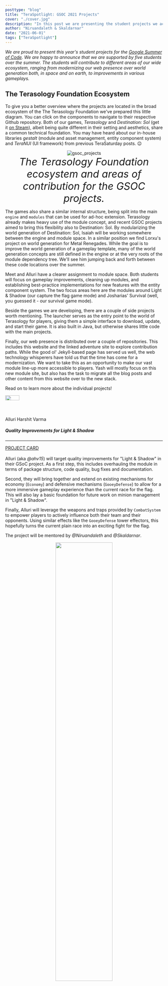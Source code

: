 ```yaml
---
posttype: "blog"
title: "TeraSpotlight: GSOC 2021 Projects"
cover: "./cover.jpg"
description: "In this post we are presenting the student projects we accepted for this year's edition of Google Summer of Code (GSOC)."
author: "Niruandaleth & Skaldarnar"
date: "2021-06-01"
tags: ["TeraSpotlight"]
---
```


_We are proud to present this year's student projects for the [Google Summer of Code]._
_We are happy to announce that we are supported by five students over the summer._
_The students will contribute to different areas of our wide ecosystem, ranging from modernizing our web presence over world generation both, in space and on earth, to improvements in various gameplays._

## The Terasology Foundation Ecosystem

To give you a better overview where the projects are located in the broad ecosystem of the The Terasology Foundation we've prepared this little diagram.
You can click on the components to navigate to their respective Github repository.
Both of our games, _Terasology_ and _Destination: Sol_ (get it [on Steam](https://store.steampowered.com/app/342980/Destination_Sol/)), albeit being quite different in their setting and aesthetics, share a common technical foundation.
You may have heard about our in-house libraries _gestalt_ (module and asset management, entity component system) and _TeraNUI_ (UI framework) from previous TeraSaturday posts. 😉

<style>
 figcaption {
  font-size: 2rem;
  font-style: italic
 }
</style>

<div align="center">
 <img class="img-fluid" src="2021-05-gsoc-projects.svg" alt="gsoc_projects" />
 <figcaption>The Terasology Foundation ecosystem and areas of contribution for the GSOC projects.</figcaption>
</div>

The games also share a similar internal structure, being split into the main `engine` and `modules` that can be used for ad-hoc extension.
Terasology already makes heavy use of the module concept, and recent GSOC projects aimed to bring this flexibility also to Destination: Sol.
By modularizing the world generation of Destination: Sol, Isaiah will be working somewhere between the engine and module space.
In a similar position we find Lorxu's project on world generation for Metal Renegades.
While the goal is to improve the world generation of a gameplay template, many of the world generation concepts are still defined in the engine or at the very roots of the module dependency tree.
We'll see him jumping back and forth between these code locations over the summer.

Meet and Alluri have a clearer assignment to module space.
Both students will focus on gameplay improvements, cleaning up modules, and establishing best-practice implementations for new features with the entity component system.
The two focus areas here are the modules around Light & Shadow (our capture the flag game mode) and Josharias' Survival (well, you guessed it - our survival game mode).

Beside the games we are developing, there are a couple of side projects worth mentioning.
The launcher serves as the entry point to the world of Terasology for players, giving them a simple interface to download, update, and start their game.
It is also built in Java, but otherwise shares little code with the main projects.

Finally, our web presence is distributed over a couple of repositories.
This includes this website and the linked adventure site to explore contribution paths.
While the good ol' Jekyll-based page has served us well, the web technology whisperers have told us that the time has come for a modernization.
We want to take this as an opportunity to make our vast module line-up more accessible to players.
Yash will mostly focus on this new module site, but also has the task to migrate all the blog posts and other content from this website over to the new stack.

Read on to learn more about the individual projects!

<div class="col" markdown="1">
 <div class="card w-100 mt-4 shadow p-3 mb-5 bg-white rounded" style="height: 180px">
   <div class="row">
   <div class="col-2"> 
     <img  class="rounded-circle ml-4" style="height: 30%" src="https://avatars.githubusercontent.com/ahv15" />
   </div>
   <div class="col-9"> 
     <p class="card-title text-muted">Alluri Harshit Varma</p>
    <h5 class="card-text">Quality Improvements for Light & Shadow</h5>
    <hr />
    <div>
   <a class="text-warning" href="https://summerofcode.withgoogle.com/organizations/5338575677161472/#4719812875386880">PROJECT CARD</a>
    </div>
   </div>
   </div>
</div>

Alluri (aka _@ahv15_) will target quality improvements for "Light & Shadow" in their GSoC project.
As a first step, this includes overhauling the module in terms of package structure, code quality, bug fixes and documentation.

Second, they will bring together and extend on existing mechanisms for economy (`Economy`) and defensive mechanisms (`GooeyDefense`) to allow for a more immersive gameplay experience than the current race for the flag.
This will also lay a basic foundation for future work on minion management in "Light & Shadow".

Finally, Alluri will leverage the weapons and traps provided by `CombatSystem` to empower players to actively influence both their team and their opponents.
Using similar effects like the `GooeyDefense` tower effectors, this hopefully turns the current plain race into an exciting fight for the flag.

The project will be mentored by _@Niruandaleth_ and _@Skaldarnar_.

  <div align="center">
    <img src="./las-items.png" width="60%" />
    <figcaption>Weapons, Traps and Defensive Mechanisms for Light & Shadow</figcaption>
  </div>

<div class="card w-100 mt-4 shadow p-3 mb-5 bg-white rounded" style="height: 180px">
   <div class="row">
   <div class="col-2"> 
     <img  class="rounded-circle ml-4" style="height: 30%" src="https://avatars.githubusercontent.com/meetcshah19" />
   </div>
   <div class="col-9"> 
     <p class="card-title text-muted">Meet Shah</p>
    <h5 class="card-text">Animal Interaction Improvements in Josharia’s Survival</h5>
    <hr />
    <div>
   <a class="text-warning" href="https://summerofcode.withgoogle.com/organizations/5338575677161472/#6428949812346880">PROJECT CARD</a>
    </div>
   </div>
   </div>
</div>

Meet (aka _@meetcshah19_) is a second year student working again with Terasology.
After overhauling our "Lost" game mode last year, this year they strive to improve animal interaction in "Josharias' Survival".

The first part will bring a more pacifist way of collecting wool to craft a nice warm vest: instead of having to kill sheep to get their wool, a new shearing mechanism will be added.
The main focus for this is achieving a smooth transition between the two sheep models (unshorn and shorn) in the events of shearing and hair regrowth, providing an immersive user experience using audio and visual feedback as well as proper documentation and testing.

  <div align="center">
    <img src="./sheep.png" width="50%" />
    <figcaption>Unshorn and shorn sheep</figcaption>
  </div>

The rest of the project will focus on improving spawning animals such that in addition to spawning when chunks are loaded, both, deer and sheep, can also spawn over time in already loaded chunks.
Furthermore, Meet will improve the `Fences` module to allow for properly flocking sheep and add behavior that will make sheep follow food, allowing players to lure them.

The project will be mentored by _@Niruandaleth_ and _@keturn_, with additional support from _@casals_ and last year's student _@ktksan_.

<div class="card w-100 mt-4 shadow p-3 mb-5 bg-white rounded" style="height: 180px">
   <div class="row">
   <div class="col-2"> 
     <img  class="rounded-circle ml-4" style="height: 30%" src="https://avatars.githubusercontent.com/tolziplohu" />
   </div>
   <div class="col-9"> 
     <p class="card-title text-muted">Lorxu</p>
    <h5 class="card-text">Distinct Terrain Features for Metal Renegades</h5>
    <hr />
    <div>
   <a class="text-warning" href="https://summerofcode.withgoogle.com/organizations/5338575677161472/#6733281816477696"> PROJECT CARD</a>
    </div>
   </div>
   </div>
</div>

Metal Renegades is meant to feel like an immersive Old West-style world.
Right now, it’s just a desert, with some mountains made out of sand.
_@Lorxu_ (aka _@tolziplohu_) proposed to expand that with more interesting terrain typical of the Old West:
mesas where rock around a plateau has eroded away, canyons where rivers have cut deep into the rock, mountains made of rock instead of sand, and more.
A "small proof of concept" in shadertoy looks already promising.
The implementation in Terasology should look somewhat better, using actual multi-octave simplex noise 👨‍🏫.

  <div align="center">
    <iframe width="640" height="360" frameborder="0" src="https://www.shadertoy.com/embed/fdfGDN?gui=true&t=10&paused=true&muted=false" allowfullscreen></iframe>
  </div>

Additionally, the project covers the creation of a realistic distribution of flora and fauna.
On one hand, the terrain generation should be fairly realistic and follow principles of real-life geology.
On the other hand, it needs to look nice and work well on the scale of actual gameplay (so features should generally be fairly small, so you can see them all) and be performant in an infinite world (so something like simulating erosion directly wouldn’t work).

The project will be mentored by _@Skaldarnar_ and _@keturn_, with additional support from _@Suhas_ (aka _@agent-q1_).

<div class="card w-100 mt-4 shadow p-3 mb-5 bg-white rounded" style="height: 180px">
   <div class="row">
   <div class="col-2"> 
     <img  class="rounded-circle ml-4" style="height: 30%" src="https://avatars.githubusercontent.com/ryuk156" />
   </div>
   <div class="col-9"> 
     <p class="card-title text-muted">Yash Patel</p>
    <h5 class="card-text">Migrate Web Presence to new Module Site</h5>
    <hr />
    <div>
   <a class="text-warning" href="https://summerofcode.withgoogle.com/organizations/5338575677161472/#5855615500419072">PROJECT CARD</a>
    </div>
   </div>
   </div>
</div>

Yash (aka _@ryuk156_) will be working on migrating our current web (splash) site to the module site originally started by _@majordwarf_ two years ago.
The first part of their project will target the pipeline for collecting module data for generating module documentation for the module site based on the previous work done by _@majordwarf_.
In addition to that, the module site build and deployment pipeline needs to be revisited to update and properly integrate it into the development processes of Terasology and the module site.
Documenting both pipelines for our fellow contributors shall make it easy for interested parties to join the effort in the future.

  <div align="center">
    <img src="./module-site.png" width="60%" />
    <figcaption>Exemplary module overview on the module site</figcaption>
  </div>

The second part of Yash's project will entail re-designing and improving the module site.
Amongst others, improving blog and module search, user experience and overhauling the gallery will be items to work on.
Furthermore, as a special goodie for current and future blog post authors, Yash will work on automated preview image generation especially for our recurring blog post series "TeraSaturday" and "TeraSpotlight".
The idea for this is to leverage in-game screenshots for the gallery, but also for blog post preview images, by adding a text overlay based on the blog post tag and number.

The final part of the migration project will be the actual migration of the current website's contents into the module site.
With everything in place, `terasology.org` can be adjusted to show the module site instead of our current website.

The project will be mentored by _@majordwarf_ and _@Michael P_, with additional support from _@Niruandaleth_ and _@Cervator_.

<div class="card w-100 mt-4 shadow p-3 mb-5 bg-white rounded" style="height: 180px">
   <div class="row">
   <div class="col-2"> 
     <img  class="rounded-circle ml-4" style="height: 60%" src="https://avatars.githubusercontent.com/IsaiahBlanks" />
   </div>
   <div class="col-9"> 
     <p class="card-title text-muted">Isaiah Blanks</p>
    <h5 class="card-text">Destination: Sol World-Gen Modularization</h5>
    <hr />
    <div>
   <a class="text-warning" href="https://summerofcode.withgoogle.com/organizations/5338575677161472/#4852389992988672">PROJECT CARD</a>
    </div>
   </div>
   </div>
</div>

Isaiah (aka _@IsaiahBlanks_) aims to create a modular framework for world generation in Destination: Sol.
The main motivation behind this project is to allow more flexibility in the way the world can be generated.
Instead of the current system which has very few options for world generation, Isaiah's work will lay the foundation for a system which can support many options.

The new world-gen system will consist of a `WorldBuilder` class which will be able to initialize various types of `Generator` classes.
These `Generator` classes will represent the various different entities that make up the Destination: Sol world: solar systems, planets, and mazes.

The generators will be implementations of abstract classes, such as `PlanetGenerator` for planets or `SolSystemGenerator` for solar systems.
In addition, there will be specific implementations of these classes, like `DefaultSolSystemGenerator` or `DefaultPlanetGenerator`.

This will serve as the foundation for more interesting generators, allowing for behaviors like `DesertPlanetGenerator` or `WaterPlanetGenerator` etc.

> With this project, I hope to add a lot of flair to the way world generation is done in Destination: Sol.
>
> Look forward to the ability to implement custom SolSystems, Planets, and Mazes!

The project will be mentored by _@Nicholas Bates_ and _@Cervator_, with additional support from last year's student _@Isaac L_.

  <div align="center">
    <img src="./dest-sol-worldgen.png" />
    <figcaption>Planned world generation flow for Destination: Sol.</figcaption>
  </div>

</div>

<!-- References -->

[google summer of code]: https://summerofcode.withgoogle.com/
